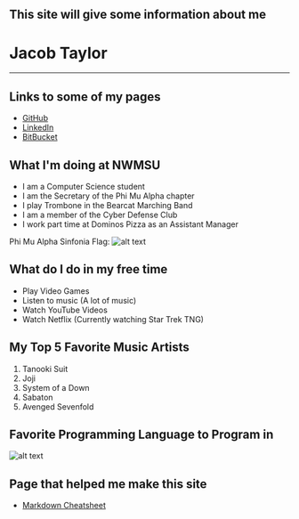 This site will give some information about me
------
# Jacob Taylor
------

## Links to some of my pages
- [GitHub](https://github.com/JacobTaylorNWMSU)
- [LinkedIn](https://www.linkedin.com/in/jacob-taylor-4a5590149/)
- [BitBucket](https://bitbucket.org/%7Be8809c57-16c9-40c8-a35e-6394bc2c7dad%7D/)

## What I'm doing at NWMSU
- I am a Computer Science student
- I am the Secretary of the Phi Mu Alpha chapter
- I play Trombone in the Bearcat Marching Band
- I am a member of the Cyber Defense Club
- I work part time at Dominos Pizza as an Assistant Manager

Phi Mu Alpha Sinfonia Flag:
![alt text](https://d2g8igdw686xgo.cloudfront.net/32222454_1534524967885723_r.jpeg "Sinfonia")

## What do I do in my free time
- Play Video Games
- Listen to music (A lot of music)
- Watch YouTube Videos
- Watch Netflix (Currently watching Star Trek TNG)

## My Top 5 Favorite Music Artists
1. Tanooki Suit
1. Joji
1. System of a Down
1. Sabaton
1. Avenged Sevenfold

## Favorite Programming Language to Program in
![alt text](https://www.oracle.com/a/ocom/img/hp11-intl-java-logo.jpg "Java Img")

## Page that helped me make this site
- [Markdown Cheatsheet](https://github.com/adam-p/markdown-here/wiki/Markdown-Cheatsheet#links)

